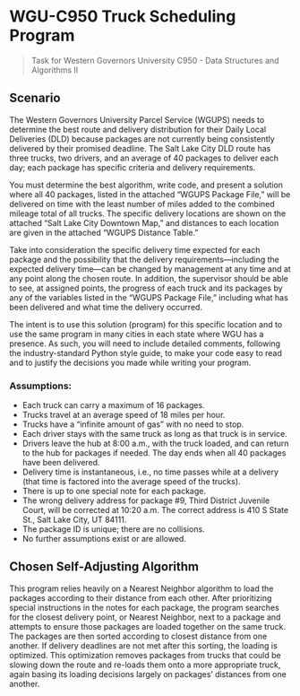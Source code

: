 # WGU-C950 Truck Scheduling Program
> Task for Western Governors University C950 - Data Structures and Algorithms II

## Scenario 
The Western Governors University Parcel Service (WGUPS) needs to determine the best route and delivery distribution for their Daily Local Deliveries (DLD) because packages are not currently being consistently delivered by their promised deadline. The Salt Lake City DLD route has three trucks, two drivers, and an average of 40 packages to deliver each day; each package has specific criteria and delivery requirements.

You must determine the best algorithm, write code, and present a solution where all 40 packages, listed in the attached “WGUPS Package File,” will be delivered on time with the least number of miles added to the combined mileage total of all trucks. The specific delivery locations are shown on the attached “Salt Lake City Downtown Map,” and distances to each location are given in the attached “WGUPS Distance Table.”

Take into consideration the specific delivery time expected for each package and the possibility that the delivery requirements—including the expected delivery time—can be changed by management at any time and at any point along the chosen route. In addition, the supervisor should be able to see, at assigned points, the progress of each truck and its packages by any of the variables listed in the “WGUPS Package File,” including what has been delivered and what time the delivery occurred.

The intent is to use this solution (program) for this specific location and to use the same program in many cities in each state where WGU has a presence. As such, you will need to include detailed comments, following the industry-standard Python style guide, to make your code easy to read and to justify the decisions you made while writing your program.

### Assumptions:

- Each truck can carry a maximum of 16 packages.
- Trucks travel at an average speed of 18 miles per hour.
- Trucks have a “infinite amount of gas” with no need to stop.
- Each driver stays with the same truck as long as that truck is in service.
- Drivers leave the hub at 8:00 a.m., with the truck loaded, and can return to the hub for packages if needed. The day ends when all 40 packages have been delivered.
- Delivery time is instantaneous, i.e., no time passes while at a delivery (that time is factored into the average speed of the trucks).
- There is up to one special note for each package.
- The wrong delivery address for package #9, Third District Juvenile Court, will be corrected at 10:20 a.m. The correct address is 410 S State St., Salt Lake City, UT 84111.
- The package ID is unique; there are no collisions.
- No further assumptions exist or are allowed.

## Chosen Self-Adjusting Algorithm
This program relies heavily on a Nearest Neighbor algorithm to load the packages according to their distance from each other. After prioritizing special instructions in the notes for each package, the program searches for the closest delivery point, or Nearest Neighbor, next to a package and attempts to ensure those packages are loaded together on the same truck. The packages are then sorted according to closest distance from one another. If delivery deadlines are not met after this sorting, the loading is optimized. This optimization removes packages from trucks that could be slowing down the route and re-loads them onto a more appropriate truck, again basing its loading decisions largely on packages’ distances from one another. 
